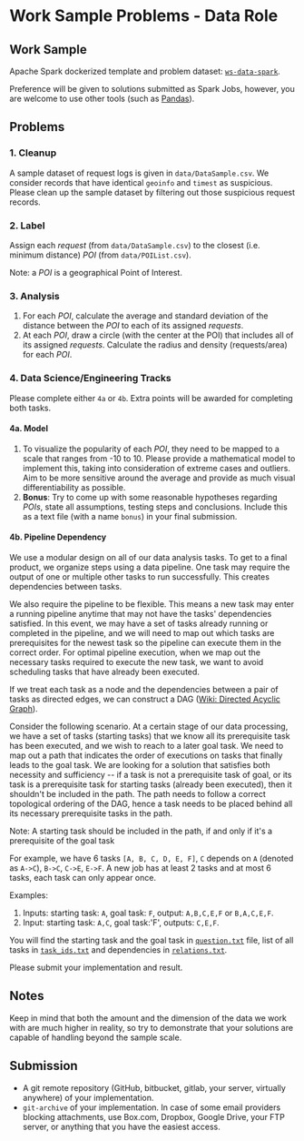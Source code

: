 Work Sample Problems - Data Role
===

## Work Sample

Apache Spark dockerized template and problem dataset: [`ws-data-spark`](https://github.com/EQWorks/ws-data-spark).

Preference will be given to solutions submitted as Spark Jobs, however, you are welcome to use other tools (such as [Pandas](https://pandas.pydata.org/)).

## Problems

### 1. Cleanup

A sample dataset of request logs is given in `data/DataSample.csv`. We consider records that have identical `geoinfo` and `timest` as suspicious. Please clean up the sample dataset by filtering out those suspicious request records.

### 2. Label

Assign each _request_ (from `data/DataSample.csv`) to the closest (i.e. minimum distance) _POI_ (from `data/POIList.csv`).

Note: a _POI_ is a geographical Point of Interest.

### 3. Analysis

1. For each _POI_, calculate the average and standard deviation of the distance between the _POI_ to each of its assigned _requests_.
2. At each _POI_, draw a circle (with the center at the POI) that includes all of its assigned _requests_. Calculate the radius and density (requests/area) for each _POI_.

### 4. Data Science/Engineering Tracks

Please complete either `4a` or `4b`. Extra points will be awarded for completing both tasks.

#### 4a. Model

1. To visualize the popularity of each _POI_, they need to be mapped to a scale that ranges from -10 to 10. Please provide a mathematical model to implement this, taking into consideration of extreme cases and outliers. Aim to be more sensitive around the average and provide as much visual differentiability as possible.
2. **Bonus**: Try to come up with some reasonable hypotheses regarding _POIs_, state all assumptions, testing steps and conclusions. Include this as a text file (with a name `bonus`) in your final submission.

#### 4b. Pipeline Dependency

We use a modular design on all of our data analysis tasks. To get to a final product, we organize steps using a data pipeline. One task may require the output of one or multiple other tasks to run successfully. This creates dependencies between tasks.

We also require the pipeline to be flexible. This means a new task may enter a running pipeline anytime that may not have the tasks' dependencies satisfied. In this event, we may have a set of tasks already running or completed in the pipeline, and we will need to map out which tasks are prerequisites for the newest task so the pipeline can execute them in the correct order. For optimal pipeline execution, when we map out the necessary tasks required to execute the new task, we want to avoid scheduling tasks that have already been executed.

If we treat each task as a node and the dependencies between a pair of tasks as directed edges, we can construct a DAG ([Wiki: Directed Acyclic Graph](https://en.wikipedia.org/wiki/Directed_acyclic_graph)).

Consider the following scenario. At a certain stage of our data processing, we have a set of tasks (starting tasks) that we know all its prerequisite task has been executed, and we wish to reach to a later goal task. We need to map out a path that indicates the order of executions on tasks that finally leads to the goal task. We are looking for a solution that satisfies both necessity and sufficiency -- if a task is not a prerequisite task of goal, or its task is a prerequisite task for starting tasks (already been executed), then it shouldn't be included in the path. The path needs to follow a correct topological ordering of the DAG, hence a task needs to be placed behind all its necessary prerequisite tasks in the path.

Note: A starting task should be included in the path, if and only if it's a prerequisite of the goal task

For example, we have 6 tasks `[A, B, C, D, E, F]`, `C` depends on `A` (denoted as `A->C`), `B->C`, `C->E`, `E->F`. A new job has at least 2 tasks and at most 6 tasks, each task can only appear once.

Examples:

1. Inputs: starting task: `A`, goal task: `F`, output: `A,B,C,E,F` or `B,A,C,E,F`.
2. Input: starting task: `A,C`, goal task:'F', outputs: `C,E,F`.

You will find the starting task and the goal task in [`question.txt`](#file-question-txt) file, list of all tasks in [`task_ids.txt`](#file-relations-txt) and dependencies in [`relations.txt`](#file-task_ids-txt).

Please submit your implementation and result.

## Notes

Keep in mind that both the amount and the dimension of the data we work with are much higher in reality, so try to demonstrate that your solutions are capable of handling beyond the sample scale.

## Submission

- A git remote repository (GitHub, bitbucket, gitlab, your server, virtually anywhere) of your implementation.
- `git-archive` of your implementation. In case of some email providers blocking attachments, use Box.com, Dropbox, Google Drive, your FTP server, or anything that you have the easiest access.
